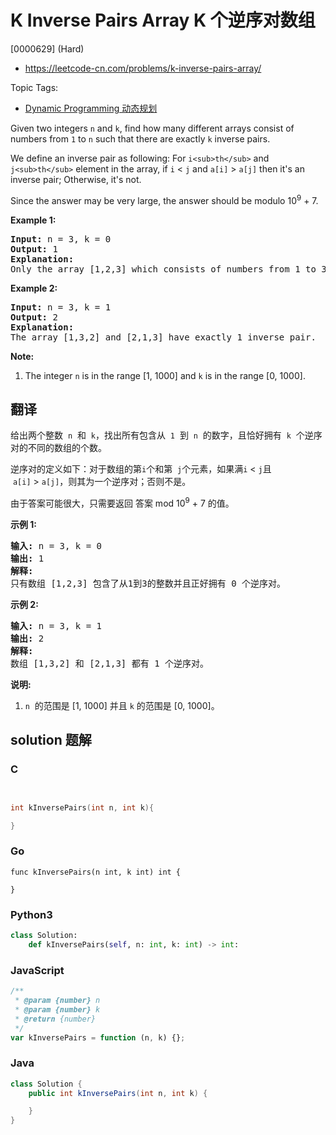 # K Inverse Pairs Array K 个逆序对数组

[0000629] (Hard)

- https://leetcode-cn.com/problems/k-inverse-pairs-array/

Topic Tags:

- [Dynamic Programming 动态规划](https://leetcode-cn.com/tag/dynamic-programming/)

Given two integers `n` and `k`, find how many different arrays consist of numbers from `1` to `n` such that there are exactly `k` inverse pairs.

We define an inverse pair as following: For `i<sub>th</sub>` and `j<sub>th</sub>` element in the array, if `i` < `j` and `a[i]` > `a[j]` then it's an inverse pair; Otherwise, it's not.

Since the answer may be very large, the answer should be modulo 10<sup>9</sup> + 7.

**Example 1:**

<pre><b>Input:</b> n = 3, k = 0
<b>Output:</b> 1
<b>Explanation:</b> 
Only the array [1,2,3] which consists of numbers from 1 to 3 has exactly 0 inverse pair.
</pre>

**Example 2:**

<pre><b>Input:</b> n = 3, k = 1
<b>Output:</b> 2
<b>Explanation:</b> 
The array [1,3,2] and [2,1,3] have exactly 1 inverse pair.
</pre>

**Note:**

1.  The integer `n` is in the range \[1, 1000\] and `k` is in the range \[0, 1000\].

## 翻译

给出两个整数  `n`  和  `k`，找出所有包含从  `1`  到  `n`  的数字，且恰好拥有  `k`  个逆序对的不同的数组的个数。

逆序对的定义如下：对于数组的第`i`个和第  `j`个元素，如果满`i` < `j`且  `a[i]` > `a[j]`，则其为一个逆序对；否则不是。

由于答案可能很大，只需要返回 答案 mod 10<sup>9</sup> + 7 的值。

**示例 1:**

<pre><strong>输入:</strong> n = 3, k = 0
<strong>输出:</strong> 1
<strong>解释:</strong> 
只有数组 [1,2,3] 包含了从1到3的整数并且正好拥有 0 个逆序对。
</pre>

**示例 2:**

<pre><strong>输入:</strong> n = 3, k = 1
<strong>输出:</strong> 2
<strong>解释:</strong> 
数组 [1,3,2] 和 [2,1,3] 都有 1 个逆序对。
</pre>

**说明:**

1.  `n`  的范围是 \[1, 1000\] 并且 `k` 的范围是 \[0, 1000\]。

## solution 题解

### C

```c


int kInversePairs(int n, int k){

}


```

### Go

```golang
func kInversePairs(n int, k int) int {

}
```

### Python3

```python
class Solution:
    def kInversePairs(self, n: int, k: int) -> int:

```

### JavaScript

```javascript
/**
 * @param {number} n
 * @param {number} k
 * @return {number}
 */
var kInversePairs = function (n, k) {};
```

### Java

```java
class Solution {
    public int kInversePairs(int n, int k) {

    }
}
```
